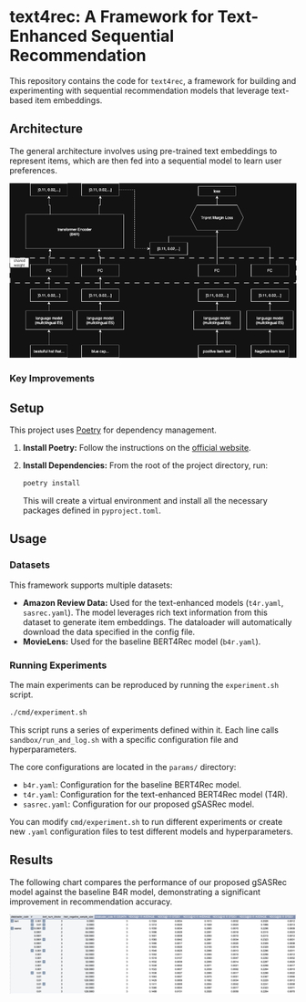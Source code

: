 # text4rec: A Framework for Text-Enhanced Sequential Recommendation

This repository contains the code for `text4rec`, a framework for building and experimenting with sequential recommendation models that leverage text-based item embeddings.

## Architecture

The general architecture involves using pre-trained text embeddings to represent items, which are then fed into a sequential model to learn user preferences.

<img src=Images/archtecture.png width=800>

### Key Improvements

## Setup

This project uses [Poetry](https://python-poetry.org/) for dependency management.

1.  **Install Poetry:** Follow the instructions on the [official website](https://python-poetry.org/docs/#installation).

2.  **Install Dependencies:** From the root of the project directory, run:
    ```bash
    poetry install
    ```
    This will create a virtual environment and install all the necessary packages defined in `pyproject.toml`.

## Usage

### Datasets

This framework supports multiple datasets:

-   **Amazon Review Data:** Used for the text-enhanced models (`t4r.yaml`, `sasrec.yaml`). The model leverages rich text information from this dataset to generate item embeddings. The dataloader will automatically download the data specified in the config file.
-   **MovieLens:** Used for the baseline BERT4Rec model (`b4r.yaml`).

### Running Experiments

The main experiments can be reproduced by running the `experiment.sh` script.

```bash
./cmd/experiment.sh
```

This script runs a series of experiments defined within it. Each line calls `sandbox/run_and_log.sh` with a specific configuration file and hyperparameters.

The core configurations are located in the `params/` directory:
-   `b4r.yaml`: Configuration for the baseline BERT4Rec model.
-   `t4r.yaml`: Configuration for the text-enhanced BERT4Rec model (T4R).
-   `sasrec.yaml`: Configuration for our proposed gSASRec model.

You can modify `cmd/experiment.sh` to run different experiments or create new `.yaml` configuration files to test different models and hyperparameters.

## Results

The following chart compares the performance of our proposed gSASRec model against the baseline B4R model, demonstrating a significant improvement in recommendation accuracy.

![gSASRec vs B4R Results](Images/t4rvsb4r.png)
